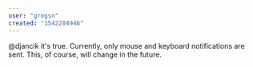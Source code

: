 ```yaml
---
user: "gregsn"
created: "1542284946"
---
```


@djancik
it's true. Currently, only mouse and keyboard notifications are sent. This, of course, will change in the future.
